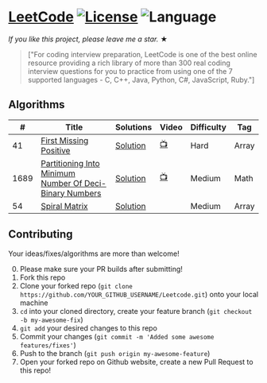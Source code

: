 # [LeetCode](https://leetcode.com/problemset/algorithms/) [![License](https://img.shields.io/badge/license-Apache_2.0-blue.svg)](https://github.com/zouariste/Leetcode/blob/main/LICENSE)  ![Language](https://img.shields.io/badge/language-Python%20%2F%20C++-blue.svg) 

_If you like this project, please leave me a star._ &#9733;

> ["For coding interview preparation, LeetCode is one of the best online resource providing a rich library of more than 300 real coding interview questions for you to practice from using one of the 7 supported languages - C, C++, Java, Python, C#, JavaScript, Ruby."]
## Algorithms

|  #  |      Title     |   Solutions   | Video  | Difficulty  | Tag                   
|-----|----------------|---------------|--------|-------------|-------------
|41|[First Missing Positive](https://leetcode.com/problems/first-missing-positive/)|[Solution](https://github.com/zouariste/Leetcode/blob/main/Hard/41_First_Missing_Positive.py) |[:tv:](https://www.youtube.com/watch?v=RHDLFs11tCk)|Hard|Array|
|1689|[Partitioning Into Minimum Number Of Deci-Binary Numbers](https://leetcode.com/problems/partitioning-into-minimum-number-of-deci-binary-numbers/)|[Solution](https://github.com/zouariste/Leetcode/blob/main/Medium/1689_Partitioning_Into_Minimum_Number_Of_Deci-Binary_Numbers.py) |[:tv:](https://youtu.be/TBcHX1WF3Kw)|Medium|Math|
|54|[Spiral Matrix](https://leetcode.com/problems/spiral-matrix/)|[Solution](https://github.com/zouariste/Leetcode/blob/main/Medium/1689_Partitioning_Into_Minimum_Number_Of_Deci-Binary_Numbers.py) ||Medium|Array|


## Contributing
Your ideas/fixes/algorithms are more than welcome!

0. Please make sure your PR builds after submitting!
1. Fork this repo
2. Clone your forked repo (`git clone https://github.com/YOUR_GITHUB_USERNAME/Leetcode.git`) onto your local machine
3. `cd` into your cloned directory, create your feature branch (`git checkout -b my-awesome-fix`)
4. `git add` your desired changes to this repo
5. Commit your changes (`git commit -m 'Added some awesome features/fixes'`)
6. Push to the branch (`git push origin my-awesome-feature`)
7. Open your forked repo on Github website, create a new Pull Request to this repo!

